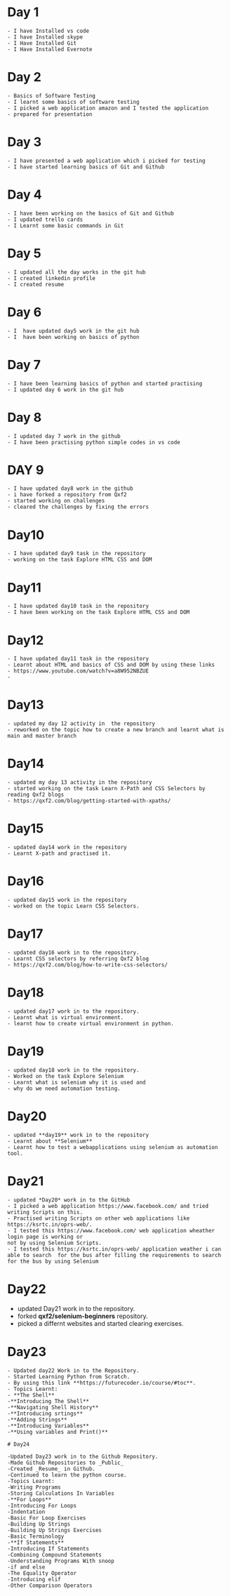    # Day 1
    - I have Installed vs code
    - I have Installed skype
    - I Have Installed Git
    - I Have Installed Evernote

  # Day 2
    - Basics of Software Testing
    - I learnt some basics of software testing 
    - I picked a web application amazon and I tested the application
    - prepared for presentation  

   # Day 3
    - I have presented a web application which i picked for testing
    - I have started learning basics of Git and Github

   # Day 4
    - I have been working on the basics of Git and Github
    - I updated trello cards
    - I Learnt some basic commands in Git

   # Day 5
    - I updated all the day works in the git hub
    - I created linkedin profile 
    - I created resume

   # Day 6
    - I  have updated day5 work in the git hub
    - I  have been working on basics of python
    
   # Day 7
    - I have been learning basics of python and started practising 
    - I updated day 6 work in the git hub
    
   # Day 8
    - I updated day 7 work in the github
    - I have been practising python simple codes in vs code
    
   # DAY 9
    - I have updated day8 work in the github
    - i have forked a repository from Qxf2
    - started working on challenges
    - cleared the challenges by fixing the errors
    
   # Day10
    - I have updated day9 task in the repository
    - working on the task Explore HTML CSS and DOM


   # Day11
    - I have updated day10 task in the repository
    - I have been working on the task Explore HTML CSS and DOM

   # Day12
    - I have updated day11 task in the repository 
    - Learnt about HTML and basics of CSS and DOM by using these links
    - https://www.youtube.com/watch?v=a8W952NBZUE
    -
  # Day13
    - updated my day 12 activity in  the repository
    - reworked on the topic how to create a new branch and learnt what is main and master branch

   # Day14

    - updated my day 13 activity in the repository
    - started working on the task Learn X-Path and CSS Selectors by reading Qxf2 blogs 
    - https://qxf2.com/blog/getting-started-with-xpaths/

   # Day15

    - updated day14 work in the repository
    - Learnt X-path and practised it. 


   # Day16

    - updated day15 work in the repository
    - worked on the topic Learn CSS Selectors.


   # Day17

    - updated day16 work in to the repository.
    - Learnt CSS selectors by referring Qxf2 blog
    - https://qxf2.com/blog/how-to-write-css-selectors/


  #  Day18
    - updated day17 work in to the repository.
    - Learnt what is virtual environment.
    - learnt how to create virtual environment in python.
   
  #  Day19


    - updated day18 work in to the repository.
    - Worked on the task Explore Selenium
    - Learnt what is selenium why it is used and 
    - why do we need automation testing.


  #  Day20

    - updated **day19** work in to the repository
    - Learnt about **Selenium**
    - Learnt how to test a webapplications using selenium as automation tool.


   # Day21
    - updated *Day20* work in to the GitHub
    - I picked a web application https://www.facebook.com/ and tried writing Scripts on this.
    - Practised writing Scripts on other web applications like https://ksrtc.in/oprs-web/.
    - I tested this https://www.facebook.com/ web application wheather login page is working or 
    not by using Selenium Scripts.
    - I tested this https://ksrtc.in/oprs-web/ application weather i can able to search  for the bus after filling the requirements to search for the bus by using Selenium


 # Day22
 
  - updated Day21 work in to the repository.
  - forked **qxf2/selenium-beginners** repository.
  - picked a differnt websites and started clearing exercises.


  # Day23

    - Updated day22 Work in to the Repository.
    - Started Learning Python from Scratch.
    - By using this link **https://futurecoder.io/course/#toc**.
    - Topics Learnt:
    - **The Shell**
    -**Introducing The Shell**
    -**Navigating Shell History**
    -**Introducing srtings**
    -**Adding Strings**
    -**Introducing Variables**
    -**Using variables and Print()** 

    # Day24

    -Updated Day23 work in to the Github Repository.  
    -Made Github Repositories to _Public_   
    -Created _Resume_ in Github.   
    -Continued to learn the python course.  
    -Topics Learnt:  
    -Writing Programs  
    -Storing Calculations In Variables  
    -**For Loops**  
    -Introducing For Loops  
    -Indentation  
    -Basic For Loop Exercises  
    -Building Up Strings  
    -Building Up Strings Exercises 
    -Basic Terminology  
    -**If Statements**   
    -Introducing If Statements   
    -Combining Compound Statements    
    -Understanding Programs With snoop  
    -if and else  
    -The Equality Operator  
    -Introducing elif   
    -Other Comparison Operators  

      

    


